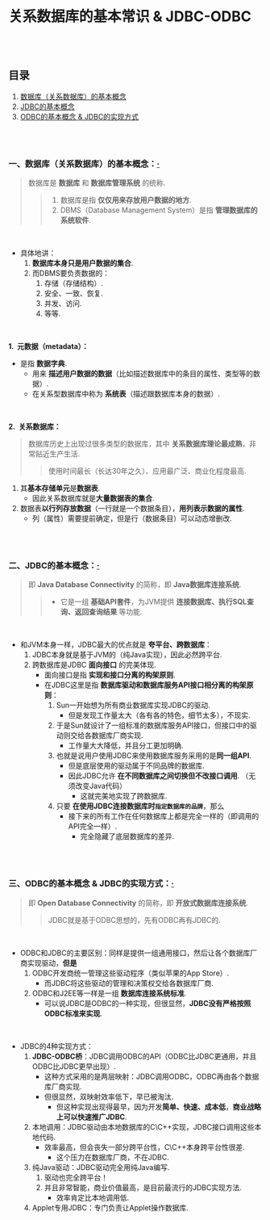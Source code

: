 # 关系数据库的基本常识 & JDBC-ODBC

<br><br>

## 目录

1. [数据库（关系数据库）的基本概念](#一数据库关系数据库的基本概念)
2. [JDBC的基本概念](#二jdbc的基本概念)
3. [ODBC的基本概念 & JDBC的实现方式](#三odbc的基本概念--jdbc的实现方式)

<br><br>

### 一、数据库（关系数据库）的基本概念：[·](#目录)
> 数据库是 **数据库** 和 **数据库管理系统** 的统称.
>
>> 1. 数据库是指 **仅仅用来存放用户数据的地方**.
>> 2. DBMS（Database Management System）是指 **管理数据库的系统软件**.

<br>

- 具体地讲：
   1. **数据库本身只是用户数据的集合**.
   2. 而DBMS要负责数据的：
      1. 存储（存储结构）.
      2. 安全、一致、恢复.
      3. 并发、访问.
      4. 等等.

<br>

**1.&nbsp; 元数据（metadata）：**

- 是指 **数据字典**.
   - 用来 **描述用户数据的数据**（比如描述数据库中的条目的属性、类型等的数据）.
   - 在关系型数据库中称为 **系统表**（描述跟数据库本身的数据）.

<br>

**2.&nbsp; 关系数据库：**

> 数据库历史上出现过很多类型的数据库，其中 **关系数据库理论最成熟**，非常贴近生产生活.
>
>> 使用时间最长（长达30年之久）、应用最广泛、商业化程度最高.

1. 其**基本存储单元**是**数据表**.
   - 因此关系数据库就是**大量数据表的集合**.
2. 数据表**以行列存放数据**（一行就是一个数据条目），**用列表示数据的属性**.
   - 列（属性）需要提前确定，但是行（数据条目）可以动态增删改.

<br><br>

### 二、JDBC的基本概念：[·](#目录)
> 即 **Java Database Connectivity** 的简称，即 **Java数据库连接系统**.
>
>> - 它是一组 **基础API套件**，为JVM提供 **连接数据库、执行SQL查询、返回查询结果** 等功能.

<br>

- 和JVM本身一样，JDBC最大的优点就是 **夸平台、跨数据库**：
   1. JDBC本身就是基于JVM的（纯Java实现），因此必然跨平台.
   2. 跨数据库是JDBC **面向接口** 的完美体现.
      - 面向接口是指 **实现和接口分离的构架原则**.
      - 在JDBC这里是指 **数据库驱动和数据库服务API接口相分离的构架原则**：
         1. Sun一开始想为所有商业数据库实现JDBC的驱动.
            - 但是发现工作量太大（各有各的特色，细节太多），不现实.
         2. 于是Sun就设计了一组标准的数据库服务API接口，但接口中的驱动则交给各数据库厂商实现.
            - 工作量大大降低，并且分工更加明确.
         3. 也就是说用户使用JDBC来使用数据库服务采用的是**同一组API**.
            - 但是底层使用的驱动属于不同品牌的数据库.
            - 因此JDBC允许 **在不同数据库之间切换但不改接口调用**. （无须改变Java代码）
               - 这就完美地实现了跨数据库.
         4. 只要 **在使用JDBC连接数据库时`指定数据库的品牌`**，那么
            - 接下来的所有工作在任何数据库上都是完全一样的（即调用的API完全一样）.
               - 完全隐藏了底层数据库的差异.

<br><br>

### 三、ODBC的基本概念 & JDBC的实现方式：[·](#目录)
> 即 **Open Database Connectivity** 的简称，即 **开放式数据库连接系统**.
>
>> JDBC就是基于ODBC思想的，先有ODBC再有JDBC的.

<br>

- ODBC和JDBC的主要区别：同样是提供一组通用接口，然后让各个数据库厂商实现驱动，**但是**
   1. ODBC开发商统一管理这些驱动程序（类似苹果的App Store）.
      - 而JDBC将这些驱动的管理和决策权交给各数据库厂商.
   2. ODBC和J2EE等一样是一组 **数据库连接系统标准**.
      - 可以说JDBC是ODBC的一种实现，但很显然，**JDBC没有严格按照ODBC标准来实现**.

<br>

- JDBC的4种实现方式：    
   1. **JDBC-ODBC桥**：JDBC调用ODBC的API（ODBC比JDBC更通用，并且ODBC比JDBC更早出现）.
      - 这种方式采用的是两层映射：JDBC调用ODBC，ODBC再由各个数据库厂商实现.
      - 但很显然，双映射效率低下，早已被淘汰.
         - 但这种实现出现得最早，因为开发**简单、快速、成本低**，**商业战略上可以快速推广JDBC**.
   2. 本地调用：JDBC驱动由本地数据库的C\\C++实现，JDBC接口调用这些本地代码.
      - 效率最高，但会丧失一部分跨平台性，C\\C++本身跨平台性很差.
         - 这个压力在数据库厂商，不在JDBC.
   3. 纯Java驱动：JDBC驱动完全用纯Java编写.
      1. 驱动也完全跨平台！
      2. 并且非常智能，商业价值最高，是目前最流行的JDBC实现方法.
         - 效率肯定比本地调用低.
   4. Applet专用JDBC：专门负责让Applet操作数据库.
